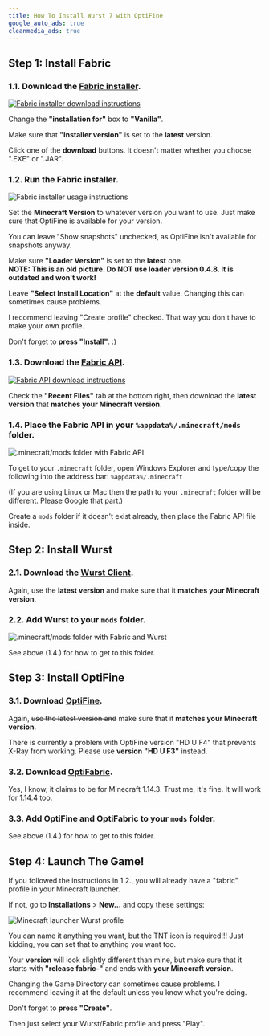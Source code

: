 ```yaml
---
title: How To Install Wurst 7 with OptiFine
google_auto_ads: true
cleanmedia_ads: true
---
```

## Step 1: Install Fabric

### 1.1. Download the <a href="https://fabricmc.net/use/" target="_blank" rel="nofollow">Fabric installer</a>.

<a href="https://fabricmc.net/use/" target="_blank" rel="nofollow">![Fabric installer download instructions](https://user-images.githubusercontent.com/10100202/62377125-7b24f780-b542-11e9-815b-df6340ede28c.png)</a>

Change the **"installation for"** box to **"Vanilla"**.

Make sure that **"Installer version"** is set to the **latest** version.

Click one of the **download** buttons. It doesn't matter whether you choose ".EXE" or ".JAR".

### 1.2. Run the Fabric installer.

![Fabric installer usage instructions](https://user-images.githubusercontent.com/10100202/62378409-0dc69600-b545-11e9-8431-af64d13bc308.png)

Set the **Minecraft Version** to whatever version you want to use. Just make sure that OptiFine is available for your version.

You can leave "Show snapshots" unchecked, as OptiFine isn't available for snapshots anyway.

Make sure **"Loader Version"** is set to the **latest** one.  
**NOTE: This is an old picture. Do NOT use loader version 0.4.8. It is outdated and won't work!**

Leave **"Select Install Location"** at the **default** value. Changing this can sometimes cause problems.

I recommend leaving "Create profile" checked. That way you don't have to make your own profile.

Don't forget to **press "Install"**. :)

### 1.3. Download the <a href="https://www.curseforge.com/minecraft/mc-mods/fabric-api" target="_blank" rel="nofollow">Fabric API</a>.

<a href="https://www.curseforge.com/minecraft/mc-mods/fabric-api" target="_blank" rel="nofollow">![Fabric API download instructions](https://user-images.githubusercontent.com/10100202/68168208-b9321d00-ff70-11e9-867e-2b2f20dc9969.png)</a>

Check the **"Recent Files"** tab at the bottom right, then download the **latest version** that **matches your Minecraft version**.

### 1.4. Place the Fabric API in your `%appdata%/.minecraft/mods` folder.

![.minecraft/mods folder with Fabric API](https://user-images.githubusercontent.com/10100202/68168623-12e71700-ff72-11e9-9206-b82a254dbffc.png)

To get to your `.minecraft` folder, open Windows Explorer and type/copy the following into the address bar: `%appdata%/.minecraft`

(If you are using Linux or Mac then the path to your `.minecraft` folder will be different. Please Google that part.)

Create a `mods` folder if it doesn't exist already, then place the Fabric API file inside.

## Step 2: Install Wurst

### 2.1. Download the <a href="/download" target="_blank">Wurst Client</a>.

Again, use the **latest version** and make sure that it **matches your Minecraft version**.

### 2.2. Add Wurst to your `mods` folder.

![.minecraft/mods folder with Fabric and Wurst](https://user-images.githubusercontent.com/10100202/62378000-1ec2d780-b544-11e9-97e2-cf9827900993.png)

See above (1.4.) for how to get to this folder.

## Step 3: Install OptiFine

### 3.1. Download <a href="https://optifine.net/downloads" target="_blank" rel="nofollow">OptiFine</a>.

Again, ~~use the latest version and~~ make sure that it **matches your Minecraft version**.

There is currently a problem with OptiFine version "HD U F4" that prevents X-Ray from working. Please use **version "HD U F3"** instead.

### 3.2. Download <a href="https://www.curseforge.com/minecraft/mc-mods/optifabric" target="_blank" rel="nofollow">OptiFabric</a>.

Yes, I know, it claims to be for Minecraft 1.14.3. Trust me, it's fine. It will work for 1.14.4 too.

### 3.3. Add OptiFine and OptiFabric to your `mods` folder.

See above (1.4.) for how to get to this folder.

## Step 4: Launch The Game!

If you followed the instructions in 1.2., you will already have a "fabric" profile in your Minecraft launcher.

If not, go to **Installations** > **New...** and copy these settings:

![Minecraft launcher Wurst profile](https://user-images.githubusercontent.com/10100202/68169736-ed5c0c80-ff75-11e9-93d4-7890380b8d57.png)

You can name it anything you want, but the TNT icon is required!!! Just kidding, you can set that to anything you want too.

Your **version** will look slightly different than mine, but make sure that it starts with **"release fabric-"** and ends with **your Minecraft version**.

Changing the Game Directory can sometimes cause problems. I recommend leaving it at the default unless you know what you're doing.

Don't forget to **press "Create"**.

Then just select your Wurst/Fabric profile and press "Play".
